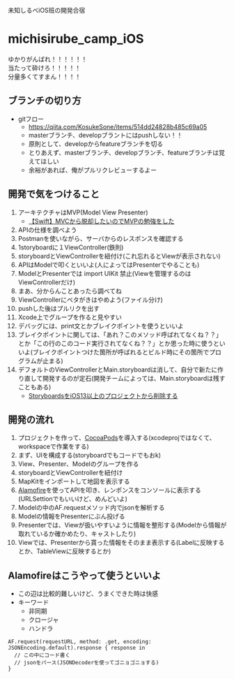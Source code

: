 未知しるべiOS班の開発合宿
# michisirube_camp_iOS
ゆかりがんばれ！！！！！！  
当たって砕けろ！！！！！  
分量多くてすまん！！！！

## ブランチの切り方
- gitフロー
  - https://qiita.com/KosukeSone/items/514dd24828b485c69a05
  - masterブランチ、developブラントにはpushしない！！
  - 原則として、developからfeatureブランチを切る
  - とりあえず、masterブランチ、developブランチ、featureブランチは覚えてほしい
  - 余裕があれば、俺がプルリクレビューするよー

## 開発で気をつけること
1. アーキテクチャはMVP(Model View Presenter)
    - [【Swift】MVCから脱却したいのでMVPの勉強をした](https://qiita.com/hicka04/items/25be38a90fdde29c97c2)
1. APIの仕様を調べよう
1. Postmanを使いながら、サーバからのレスポンスを確認する
1. 1storyboardに１ViewController(鉄則)
1. storyboardとViewControllerを紐付け(これ忘れるとViewが表示されない)
1. APIはModelで叩くといいよ(人によってはPresenterでやることも)
1. ModelとPresenterでは import UIKit 禁止(Viewを管理するのはViewControllerだけ)
1. まあ、分からんことあったら調べてね
1. ViewControllerにベタがきはやめよう(ファイル分け)
1. pushした後はプルリクを出す
1. Xcode上でグループを作ると見やすい
1. デバッグには、print文とかブレイクポイントを使うといいよ
1. ブレイクポイントに関しては、「あれ？このメソッド呼ばれてなくね？？」とか「この行のこのコード実行されてなくね？？」とか思った時に使うといいよ(ブレイクポイントつけた箇所が呼ばれるとビルド時にその箇所でプログラムが止まる)
1. デフォルトのViewControllerとMain.storyboardは消して、自分で新たに作り直して開発するのが定石(開発チームによっては、Main.storyboardは残すこともある)
   - [StoryboardsをiOS13以上のプロジェクトから削除する](https://swiswiswift.com/2019-12-29/)

## 開発の流れ
1. プロジェクトを作って、[CocoaPods](https://qiita.com/ShinokiRyosei/items/3090290cb72434852460)を導入する(xcodeprojではなくて、workspaceで作業をする)
1. まず、UIを構成する(storyboardでもコードでもおk)
1. View、Presenter、Modelのグループを作る
1. storyboardとViewControllerを紐付け
1. MapKitをインポートして地図を表示する
1. [Alamofire](https://github.com/Alamofire/Alamofire)を使ってAPIを叩き、レンポンスをコンソールに表示する(URLSettionでもいいけど、めんどいよ)
1. Modelの中のAF.requestメソッド内でjsonを解析する
1. Modelの情報をPresenterにぶん投げる
1. Presenterでは、Viewが扱いやすいように情報を整形する(Modelから情報が取れているか確かめたり、キャストしたり)
1. Viewでは、Presenterから貰った情報をそのまま表示する(Labelに反映するとか、TableViewに反映するとか)

## Alamofireはこうやって使うといいよ
- この辺は比較的難しいけど、うまくできた時は快感
- キーワード
    - 非同期
    - クロージャ
    - ハンドラ
```
AF.request(requestURL, method: .get, encoding: JSONEncoding.default).response { response in
  // この中にコード書く
  // jsonをパース(JSONDecoderを使ってゴニョゴニョする)
}
```
